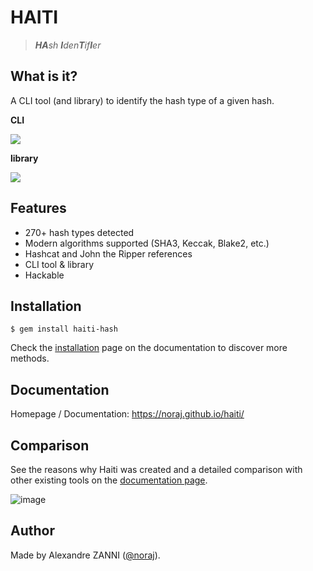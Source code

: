 # HAITI

> _**HA**sh **I**den**T**if**I**er_

## What is it?

A CLI tool (and library) to identify the hash type of a given hash.

**CLI**

![](https://i.imgur.com/3vFXTpi.gif)

**library**

![](https://i.imgur.com/tKOMQP2.png)

## Features

- 270+ hash types detected
- Modern algorithms supported (SHA3, Keccak, Blake2, etc.) 
- Hashcat and John the Ripper references
- CLI tool & library
- Hackable

## Installation

```plaintext
$ gem install haiti-hash
```

Check the [installation](https://noraj.github.io/haiti/) page on the documentation to discover more methods.

## Documentation

Homepage / Documentation: https://noraj.github.io/haiti/

## Comparison

See the reasons why Haiti was created and a detailed comparison with other existing tools on the [documentation page](https://noraj.github.io/haiti/#/why).

![image](https://user-images.githubusercontent.com/16578570/96921676-2951ef80-14af-11eb-98fb-443aa03cdcb4.png)

## Author

Made by Alexandre ZANNI ([@noraj](https://pwn.by/noraj/)).
